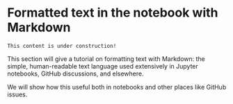 # Formatted text in the notebook with Markdown

```{note}
This content is under construction!
```

This section will give a tutorial on formatting text with Markdown: the simple, human-readable text language used extensively in Jupyter notebooks, GitHub discussions, and elsewhere.

We will show how this useful both in notebooks and other places like GitHub issues.

